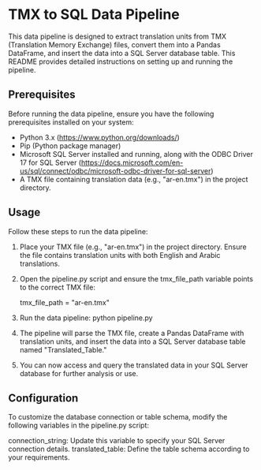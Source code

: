 # TMX to SQL Data Pipeline

This data pipeline is designed to extract translation units from TMX (Translation Memory Exchange) files, convert them into a Pandas DataFrame, and insert the data into a SQL Server database table. This README provides detailed instructions on setting up and running the pipeline.

## Prerequisites

Before running the data pipeline, ensure you have the following prerequisites installed on your system:

- Python 3.x (https://www.python.org/downloads/)
- Pip (Python package manager)
- Microsoft SQL Server installed and running, along with the ODBC Driver 17 for SQL Server (https://docs.microsoft.com/en-us/sql/connect/odbc/microsoft-odbc-driver-for-sql-server)
- A TMX file containing translation data (e.g., "ar-en.tmx") in the project directory.

## Usage
Follow these steps to run the data pipeline:

1. Place your TMX file (e.g., "ar-en.tmx") in the project directory. Ensure the file contains translation units with both English and Arabic translations.

2. Open the pipeline.py script and ensure the tmx_file_path variable points to the correct TMX file:

    tmx_file_path = "ar-en.tmx"
3. Run the data pipeline:
   python pipeline.py
4. The pipeline will parse the TMX file, create a Pandas DataFrame with translation units, and insert the data into a SQL Server database table named "Translated_Table."

5. You can now access and query the translated data in your SQL Server database for further analysis or use.

## Configuration
To customize the database connection or table schema, modify the following variables in the pipeline.py script:

connection_string: Update this variable to specify your SQL Server connection details.
translated_table: Define the table schema according to your requirements.

